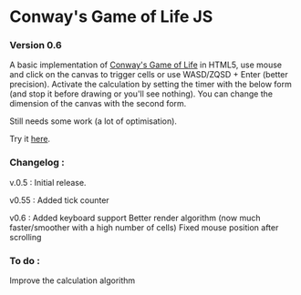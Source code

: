 # Conway's Game of Life JS
### Version 0.6


A basic implementation of [Conway's Game of Life](//en.wikipedia.org/wiki/Conway's_Game_of_Life) in HTML5, use mouse and click on the canvas to trigger cells or use WASD/ZQSD + Enter (better precision). Activate the calculation by setting the timer with the below form (and stop it before drawing or you'll see nothing). You can change the dimension of the canvas with the second form. 

Still needs some work (a lot of optimisation).

Try it [here](//yho.neocities.org/conway.html).


### Changelog :

v.0.5 :
Initial release.

v0.55 :
Added tick counter

v0.6 : 
Added keyboard support
Better render algorithm (now much faster/smoother with a high number of cells)
Fixed mouse position after scrolling

### To do :

Improve the calculation algorithm